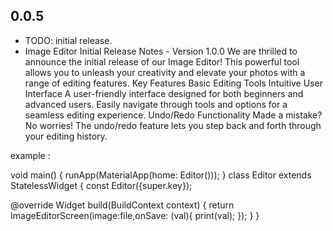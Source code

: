 ## 0.0.5

* TODO:  initial release.
* Image Editor Initial Release Notes - Version 1.0.0
  We are thrilled to announce the initial release of our Image Editor! This powerful tool allows you
  to unleash your creativity and elevate your photos with a range of editing features.
  Key Features
  Basic Editing Tools
  Intuitive User Interface
  A user-friendly interface designed for both beginners and advanced users.
  Easily navigate through tools and options for a seamless editing experience.
  Undo/Redo Functionality
  Made a mistake? No worries! The undo/redo feature lets you step back and forth through your
  editing history.

example :

void main() {
runApp(MaterialApp(home: Editor()));
}
class Editor extends StatelessWidget {
const Editor({super.key});

@override
Widget build(BuildContext context) {
return ImageEditorScreen(image:file,onSave: (val){
print(val);
});
}
}


